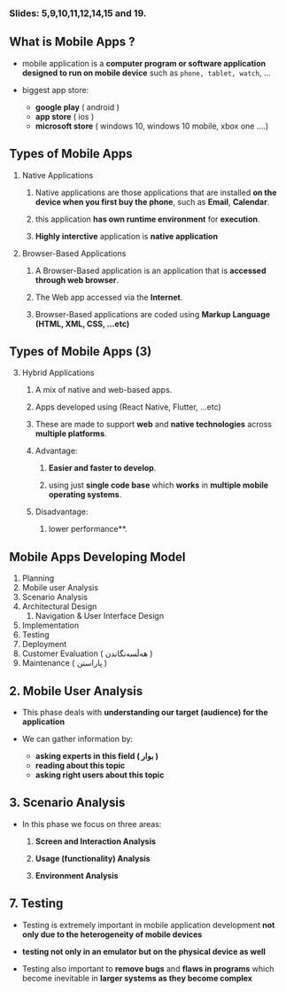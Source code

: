 ### Slides: 5,9,10,11,12,14,15 and 19.

## What is Mobile Apps ?

* mobile application is a **computer program or software application designed to run on mobile device** such as `phone, tablet, watch`, ...

* biggest app store:
  * **google play** ( android )
  * **app store** ( ios )
  * **microsoft store** ( windows 10, windows 10 mobile, xbox one ....)

## Types of Mobile Apps

1. Native Applications
   
   1. Native applications are those applications that are installed **on the device when you first buy the phone**, such as **Email**, **Calendar**.
   
   2. this application **has own runtime environment** for **execution**.
   
   3. **Highly interctive** application is **native application**

2. Browser-Based Applications

   1. A Browser-Based application is an application that is **accessed through web browser**.

   2. The Web app accessed via the **Internet**.
   
   3. Browser-Based applications are coded using **Markup Language (HTML, XML, CSS, …etc)**

## Types of Mobile Apps (3)

3. Hybrid Applications

   1. A mix of native and web-based apps.

   2. Apps developed using (React Native, Flutter, ...etc)
   
   3. These are made to support **web** and **native technologies** across **multiple platforms**.
   
   4. Advantage:
      
      1. **Easier and faster to develop**.
   
      2. using just **single code base** which **works** in **multiple mobile operating systems**.
   
   5. Disadvantage:

      1. lower performance**. 
   
## Mobile Apps Developing Model

1. Planning
2. Mobile user Analysis
3. Scenario Analysis
4. Architectural Design
   1. Navigation & User Interface Design   
5. Implementation
6. Testing
7. Deployment
8. Customer Evaluation ( هەڵسەنگاندن )
9. Maintenance ( پاراستن )


## 2. Mobile User Analysis

* This phase deals with **understanding our target (audience) for the application**

* We can gather information by:
   + **asking experts in this field ( بوار )**
   + **reading about this topic**
   + **asking right users about this topic**

## 3. Scenario Analysis

* In this phase we focus on three areas:

  1. **Screen and Interaction Analysis**
        
  2. **Usage (functionality) Analysis**

  3. **Environment Analysis**

## 7. Testing

* Testing is extremely important in mobile application development **not only due to the heterogeneity of mobile devices**

* **testing not only in an emulator but on the physical device as well**

* Testing also important to **remove bugs** and **flaws in programs** which become inevitable in **larger systems as they become complex**
